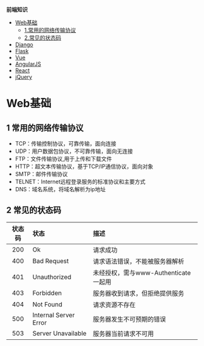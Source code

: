 **前端知识**

   * [Web基础](#Web基础)
      * [1.常用的网络传输协议](#1-常用的网络传输协议)
      * [2.常见的状态码](#2-常见的状态码)
   * [Django](#Django)
   * [Flask](#Flask)
   * [Vue](#Vue)
   * [AngularJS](#AngularJS)
   * [React](#React)
   * [jQuery](#jQuery)


# Web基础

## 1 常用的网络传输协议
* TCP：传输控制协议，可靠传输，面向连接
* UDP：用户数据包协议，不可靠传输，面向无连接
* FTP：文件传输协议,用于上传和下载文件
* HTTP：超文本传输协议，基于TCP/IP通信协议，面向对象
* SMTP：邮件传输协议
* TELNET：Internet远程登录服务的标准协议和主要方式
* DNS：域名系统，将域名解析为ip地址

## 2 常见的状态码
| 状态码 | 状态 | 描述 |
| :----: | :---- | :---- |
| 200 | Ok | 请求成功 |
| 400 | Bad Request | 请求语法错误，不能被服务器解析 |
| 401 | Unauthorized | 未经授权，需与www-Authenticate一起用 |
| 403 | Forbidden | 服务器收到请求，但拒绝提供服务 |
| 404 | Not Found | 请求资源不存在 |
| 500 | Internal Server Error | 服务器发生不可预期的错误 |
| 503 | Server Unavailable | 服务器当前请求不可用 |
